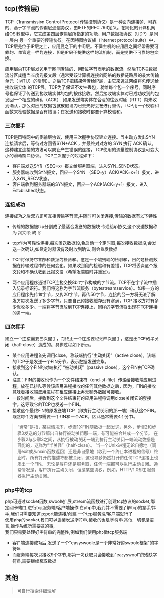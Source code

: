 ## tcp(传输层)

TCP（Transmission Control Protocol 传输控制协议）是一种面向连接的、可靠的、基于字节流的传输层通信协议，由IETF的RFC 793定义。在简化的计算机网络OSI模型中，它完成第四层传输层所指定的功能，用户数据报协议（UDP）是同一层内  另一个重要的传输协议。在因特网协议族（Internet protocol suite）中，TCP层是位于IP层之上，应用层之下的中间层。不同主机的应用层之间经常需要可靠的、像管道一样的连接，但是IP层不提供这样的流机制，而是提供不可靠的包交换。  

应用层向TCP层发送用于网间传输的、用8位字节表示的数据流，然后TCP把数据流分区成适当长度的报文段（通常受该计算机连接的网络的数据链路层的最大传输单元（ MTU）的限制）。之后TCP把结果包传给IP层，由它来通过网络将包传送给接收端实体 的TCP层。TCP为了保证不发生丢包，就给每个包一个序号，同时序号也保证了传送到接收端实体的包的按序接收。然后接收端实体对已成功收到的包发回一个相应的确认（ACK）；如果发送端实体在合理的往返时延（RTT）内未收到确认，那么对应的数据包就被假设为已丢失将会被进行重传。TCP用一个校验和函数来检验数据是否有错误；在发送和接收时都要计算校验和。
 
### 三次握手

TCP是因特网中的传输层协议，使用三次握手协议建立连接。当主动方发出SYN连接请求后，等待对方回答SYN+ACK ，并最终对对方的 SYN 执行 ACK 确认。这种建立连接的方法可以防止产生错误的连接，TCP使用的流量控制协议是可变大小的滑动窗口协议。
TCP三次握手的过程如下：
 * 客户端发送SYN（SEQ=x）报文给服务器端，进入SYN_SEND状态。
 * 服务器端收到SYN报文，回应一个SYN （SEQ=y）ACK(ACK=x+1）报文，进入SYN_RECV状态。
 * 客户端收到服务器端的SYN报文，回应一个ACK(ACK=y+1）报文，进入Established状态。
 
### 连接成功  
连接成功之后双方即可互相传输字节流,并随时可关闭连接,传输的数据有以下特性  

 * 传输的数据被tcp分割成了最适合发送的数据块 传递给ip协议,这个发送数据称为 报文段 或 段 
 
 * tcp作为可靠性连接,每次发送数据段,会启动一个定时器,每次接收数据段,会发送一次确认,如果定时器没有及时收到确认,则会重发数据
 
 * TCP将保持它首部和数据的检验和。这是一个端到端的检验和，目的是检测数据在传输过程中的任何变化。如果收到段的检验和有差错，TCP将丢弃这个报文段和不确认收到此报文段（希望发端超时并重发）。
 
 * 两个应用程序通过TCP连接交换8bit字节构成的字节流。TCP不在字节流中插入记录标识符。我们将这称为字节流服务（bytestreamservice）。如果一方的应用程序先传10字节，又传20字节，再传50字节，连接的另一方将无法了解发方每次发送了多少字节。只要自己的接收缓存没有塞满，TCP 接收方将有多少就收多少。一端将字节流放到TCP连接上，同样的字节流将出现在TCP连接的另一端。

### 四次挥手
建立一个连接需要三次握手，而终止一个连接要经过四次握手，这是由TCP的半关闭（half-close）造成的。具体过程如下所示。
 * 某个应用进程首先调用close，称该端执行“主动关闭”（active close）。该端的TCP于是发送一个FIN分节，表示数据发送完毕。
 * 接收到这个FIN的对端执行 “被动关闭”（passive close），这个FIN由TCP确认。
 * 注意：FIN的接收也作为一个文件结束符（end-of-file）传递给接收端应用进程，放在已排队等候该应用进程接收的任何其他数据之后，因为，FIN的接收意味着接收端应用进程在相应连接上再无额外数据可接收。
 * 一段时间后，接收到这个文件结束符的应用进程将调用close关闭它的套接字。这导致它的TCP也发送一个FIN。
 * 接收这个最终FIN的原发送端TCP（即执行主动关闭的那一端）确认这个FIN。
既然每个方向都需要一个FIN和一个ACK，因此通常需要4个分节。

>“通常”是指，某些情况下，步骤1的FIN随数据一起发送，另外，步骤2和步骤3发送的分节都出自执行被动关闭那一端，有可能被合并成一个分节。
>在步骤2与步骤3之间，从执行被动关闭一端到执行主动关闭一端流动数据是可能的，这称为“半关闭”（half-close）。
>当一个Unix进程无论自愿地（调用exit或从main函数返回）还是非自愿地（收到一个终止本进程的信号）终止时，所有打开的描述符都被关闭，这也导致仍然打开的任何TCP连接上也发出一个FIN。
>无论是客户还是服务器，任何一端都可以执行主动关闭。通常情况是，客户执行主动关闭，但是某些协议，例如，HTTP/1.0却由服务器执行主动关闭。

### php中的tcp
php可通过socket函数,swoole扩展,stream流函数进行创建tcp协议的socket,绑定网卡端口,进行tcp服务端/客户端操作
在php中,我们并不需要了解tcp的握手/挥手,我们只需要知道ip:port能连接/创建 一个tcp服务端/客户端就行了  
使用php的socket,我们可以直接发送字符串,接收的也是字符串,其他一切都是语言,操作系统所需要做的事,    
我们只需要处理好字符串的完整性,例如我们使用php做tcp服务端  
 * 客户端连接成功后,发送了一个"easyswoole是一个非常好的swoole框架"的字符串 
 * 而服务端每次只接收9个字节,那第一次获取只会接收到"easyswool"的残缺字符串,需要继续获取数据


## 其他
>可自行搜索详细理解